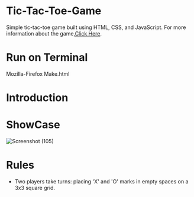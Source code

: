 # Tic-Tac-Toe-Game
Simple tic-tac-toe game built using HTML, CSS, and JavaScript. For more information about the game,[Click Here](https://en.wikipedia.org/wiki/Tic-tac-toe/).

# Run on Terminal
Mozilla-Firefox Make.html

# Introduction

# ShowCase
![Screenshot (105)](https://github.com/Sauravkr1806/Tic-Tac-Toe-Game/assets/136987475/d2e95f6f-37f4-459a-b2c2-b3797bdd09e2)

# Rules
* Two players take turns: placing 'X' and 'O' marks in empty spaces on a 3x3 square grid.
